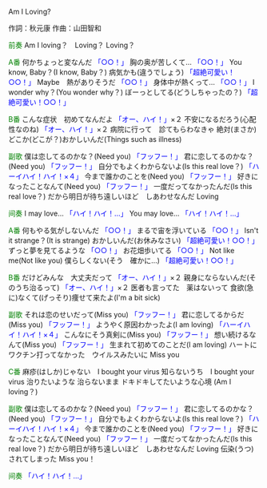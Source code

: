 Am I Loving?

作詞：秋元康
作曲：山田智和

<font color=green>前奏</font>
Am I loving？　Loving？ Loving？

<font color=green>A番</font> 
何かちょっと変なんだ <font color=blue>「○○！」</font> 
胸の奥が苦しくて… <font color=blue>「○○！」</font> 
You know, Baby？(I know, Baby？)
病気かも(違うでしょう) <font color=blue>「超絶可愛い！○○！」</font> 
Maybe　熱がありそうだ <font color=blue>「○○！」</font> 
身体中が熱くって… <font color=blue>「○○！」</font> 
I wonder why？(You wonder why？)
ぼーっとしてる(どうしちゃったの？) <font color=blue>「超絶可愛い！○○！」</font>  

<font color=green>B番</font> 
こんな症状　初めてなんだよ <font color=blue>「オー、ハイ！」</font>×２ 
不安になるだろう(心配性なのね) <font color=blue>「オー、ハイ！」</font>×２ 
病院に行って　診てもらわなきゃ
絶対(まさか)どこか(どこが？)おかしいんだ(Things such as illness)

<font color=green>副歌</font> 
僕は恋してるのかな？(Need you) <font color=blue>「フッフー！」</font> 
君に恋してるのかな？(Need you) <font color=blue>「フッフー！」</font> 
自分でもよくわからないよ(Is this real love？) <font color=blue>「ハーイハイ！ハイ！×４」</font> 
今まで誰かのことを(Need you) <font color=blue>「フッフー！」</font> 
好きになったことなんて(Need you) <font color=blue>「フッフー！」</font> 
一度だってなかったんだ(Is this real love？)
だから明日が待ち遠しいほど　しあわせなんだ Loving

<font color=green>间奏</font> 
I may love... <font color=blue>「ハイ！ハイ！…」</font> 
You may love... <font color=blue>「ハイ！ハイ！…」</font> 

<font color=green>A番</font> 
何もやる気がしないんだ <font color=blue>「○○！」</font> 
まるで宙を浮いている <font color=blue>「○○！」</font> 
Isn't it strange？(It is strange)
おかしいんだ(お休みなさい) <font color=blue>「超絶可愛い！○○！」</font> 
ずっと夢を見てるような <font color=blue>「○○！」</font> 
お花畑歩いてる <font color=blue>「○○！」</font> 
Not like me(Not like you)
僕らしくない(そう　確かに…) <font color=blue>「超絶可愛い！○○！」</font> 

<font color=green>B番</font> 
だけどみんな　大丈夫だって <font color=blue>「オー、ハイ！」</font>×２ 
親身にならないんだ(そのうち治るって) <font color=blue>「オー、ハイ！」</font>×２ 
医者も言ってた　薬はないって
食欲(急に)なくて(げっそり)痩せて来たよ(I'm a bit sick)

<font color=green>副歌</font> 
それは恋のせいだって(Miss you) <font color=blue>「フッフー！」</font> 
君に恋してるからだ(Miss you) <font color=blue>「フッフー！」</font> 
ようやく原因わかったよ(I am loving) <font color=blue>「ハーイハイ！ハイ！×４」</font> 
こんなにそう真剣に(Miss you) <font color=blue>「フッフー！」</font> 
想い続けるなんて(Miss you) <font color=blue>「フッフー！」</font> 
生まれて初めてのことだ(I am loving)
ハートにワクチン打ってなかった　ウイルスみたいに Miss you

<font color=green>C番</font> 
麻疹(はしか)じゃない　I bought your virus
知らないうち　I bought your virus
治りたいような
治らないまま
ドキドキしてたいような心境
(Am I loving？)

<font color=green>副歌</font> 
僕は恋してるのかな？(Need you) <font color=blue>「フッフー！」</font> 
君に恋してるのかな？(Need you) <font color=blue>「フッフー！」</font> 
自分でもよくわからないよ(Is this real love？) <font color=blue>「ハーイハイ！ハイ！×４」</font> 
今まで誰かのことを(Need you) <font color=blue>「フッフー！」</font> 
好きになったことなんて(Need you) <font color=blue>「フッフー！」</font> 
一度だってなかったんだ(Is this real love？)
だから明日が待ち遠しいほど　しあわせなんだ Loving
伝染(うつ)されてしまった Miss you！

<font color=green>间奏</font> 
<font color=blue>「ハイ！ハイ！…」</font> 
